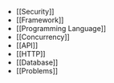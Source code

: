 - [[Security]]
- [[Framework]]
- [[Programming Language]]
- [[Concurrency]]
- [[API]]
- [[HTTP]]
- [[Database]]
- [[Problems]]